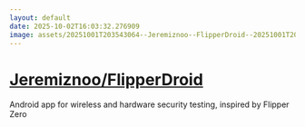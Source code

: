 ```yaml
---
layout: default
date: 2025-10-02T16:03:32.276909
image: assets/20251001T203543064--Jeremiznoo--FlipperDroid--20251001T204044765--cropped.png
---
```


# [Jeremiznoo/FlipperDroid](https://github.com/Jeremiznoo/FlipperDroid)

Android app for wireless and hardware security testing, inspired by Flipper Zero
